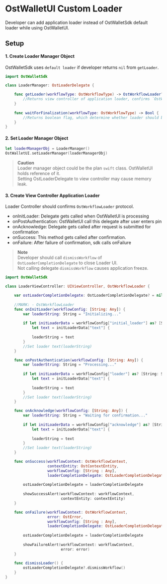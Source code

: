 # OstWalletUI Custom Loader

Developer can add application loader instead of OstWalletSdk default loader while using OstWalletUI.

## Setup

#### 1. Create Loader Manager Object

OstWalletSdk uses `default loader` if developer returns `nil` from `getLoader`.

```Swift
import OstWalletSdk

class LoaderManager: OstLoaderDelegate {

    func getLoader(workflowType: OstWorkflowType) -> OstWorkflowLoader? {
        //Returns view controller of application loader, confirms `OstWorkflowLoader` protocol
    }
    
    func waitForFinalization(workflowType: OstWorkflowType) -> Bool {
        //Returns boolean flag, which determine whether loader should be shown till workflow completion. 
    }
}
```
#### 2. Set Loader Manager Object

```Swift
let loaderManagerObj = LoaderManager()
OstWalletUI.setLoaderManager(loaderManagerObj)
```
> **Caution**<br/>
>Loader manager object could be the plan `swift` class. OstWalletUI holds reference of it.<br/>
>Setting OstLoaderDelegate to view controller may cause memory leak.

#### 3. Create View Controller Application Loader

Loader Controller should confirms `OstWorkflowLoader` protocol.

* onInitLoader: Delegate gets called when OstWalletUI is processing
* onPostAuthentication: OstWalletUI call this delegate after user enters pin
* onAcknowledge: Delegate gets called after request is submitted for confirmation
* onSuccess: This method gets called after confirmation.
* onFailure: After failure of confirmation, sdk calls onFailure

>**Note**<br/>
>Developer should call `dismissWorkflow` of `OstLoaderCompletionDelegate` to close Loader UI.<br/>
>Not calling delegate `dismissWorkflow` causes application freeze.

```Swift
import OstWalletSdk

class LoaderViewController: UIViewController, OstWorkflowLoader {

    var ostLoaderCompletionDelegate: OstLoaderCompletionDelegate? = nil
      
    //MARK: - OstWorkflowLoader
    func onInitLoader(workflowConfig: [String: Any]) {
        var loaderString: String = "Initializing..."
    
        if let initLoaderData = workflowConfig["initial_loader"] as? [String: String],
            let text = initLoaderData["text"] {
            
            loaderString = text
        }
        //Set loader text(loaderString)
    }

    func onPostAuthentication(workflowConfig: [String: Any]) {
        var loaderString: String = "Processing..."
    
        if let initLoaderData = workflowConfig["loader"] as? [String: String],
            let text = initLoaderData["text"] {
            
            loaderString = text
        }   
        //Set loader text(loaderString)
    }

    func onAcknowledge(workflowConfig: [String: Any]) {
        var loaderString: String = "Waiting for confirmation..."
        
        if let initLoaderData = workflowConfig["acknowledge"] as? [String: String],
            let text = initLoaderData["text"] {
            
            loaderString = text
        } 
        //Set loader text(loaderString)
    }

    func onSuccess(workflowContext: OstWorkflowContext,
                   contextEntity: OstContextEntity,
                   workflowConfig: [String : Any],
                   loaderCompletionDelegate: OstLoaderCompletionDelegate) {
    
        ostLoaderCompletionDelegate = loaderCompletionDelegate
    
        showSuccessAlert(workflowContext: workflowContext,
                         contextEntity: contextEntity)
    }

    func onFailure(workflowContext: OstWorkflowContext,
                   error: OstError,
                   workflowConfig: [String : Any],
                   loaderCompletionDelegate: OstLoaderCompletionDelegate) {
    
        ostLoaderCompletionDelegate = loaderCompletionDelegate
    
        showFailureAlert(workflowContext: workflowContext,
                         error: error)
    }
    
    func dismissLoader() {
        ostLoaderCompletionDelegate?.dismissWorkflow()
    }
}
```
